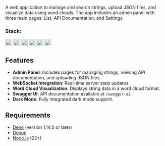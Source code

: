 A web application to manage and search strings, upload JSON files, and visualize data using word clouds. The app includes an admin panel with three main pages: List, API Documentation, and Settings.

### Stack:

<a href="https://deno.land/" title="Deno"><img src="https://upload.wikimedia.org/wikipedia/commons/e/e8/Deno_2021.svg" alt="Deno" width="21px" height="21px"></a>
<a href="https://reactjs.org/" title="React"><img src="https://github.com/get-icon/geticon/raw/master/icons/react.svg" alt="React" width="21px" height="21px"></a>
<a href="https://www.typescriptlang.org/" title="Typescript"><img src="https://github.com/get-icon/geticon/raw/master/icons/typescript-icon.svg" alt="Typescript" width="21px" height="21px"></a>
<a href="https://tailwindcss.com/" title="Tailwind"><img src="https://www.svgrepo.com/show/374118/tailwind.svg" alt="Tailwind" width="21px" height="21px"></a>
<a href="https://eslint.org/" title="Eslint"><img src="https://upload.wikimedia.org/wikipedia/commons/e/e3/ESLint_logo.svg" alt="Eslint" width="21px" height="21px"></a>
<a href="https://d3js.org/" title="D3.js"><img src="https://d3js.org/logo.svg" alt="Eslint" width="21px" height="21px"></a>

## Features

- **Admin Panel**: Includes pages for managing strings, viewing API documentation, and uploading JSON files.
- **WebSocket Integration**: Real-time server stats updates.
- **Word Cloud Visualization**: Displays string data in a word cloud format.
- **Swagger UI**: API documentation available at `/swagger-ui`.
- **Dark Mode**: Fully integrated dark mode support.

## Requirements

- [Deno](https://deno.land/) (version 1.14.0 or later)
- [Denon](https://deno.land/x/denon)
- [Node.js](https://nodejs.org/) (22+)
